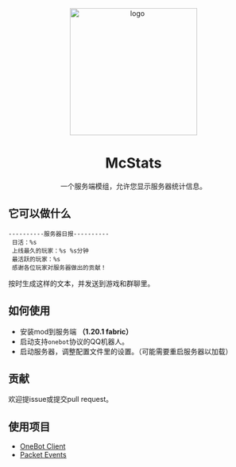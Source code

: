 <div align="center">
  <img width="256" src="https://github.com/xia-mc/McStats/assets/108219418/49530208-97e4-46a7-b339-8eaf2ea65091" alt="logo">

# McStats
一个服务端模组，允许您显示服务器统计信息。
</div>

## 它可以做什么
```
----------服务器日报----------
 日活：%s
 上线最久的玩家：%s %s分钟
 最活跃的玩家：%s
 感谢各位玩家对服务器做出的贡献！
```
按时生成这样的文本，并发送到游戏和群聊里。

## 如何使用
- 安装mod到服务端 **（1.20.1 fabric）**
- 启动支持```onebot```协议的QQ机器人。
- 启动服务器，调整配置文件里的设置。（可能需要重启服务器以加载）

## 贡献
欢迎提issue或提交pull request。

## 使用项目
- [OneBot Client](https://github.com/cnlimiter/onebot-client)
- [Packet Events](https://github.com/retrooper/packetevents)
